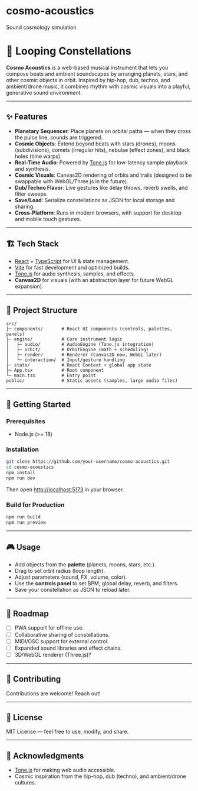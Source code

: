 # cosmo-acoustics
Sound cosmology simulation 


# 🌌 Looping Constellations

**Cosmo Acoustics** is a web-based musical instrument that lets you compose beats and ambient soundscapes by arranging planets, stars, and other cosmic objects in orbit. Inspired by hip-hop, dub, techno, and ambient/drone music, it combines rhythm with cosmic visuals into a playful, generative sound environment.

---

## ✨ Features

- **Planetary Sequencer**: Place planets on orbital paths — when they cross the pulse line, sounds are triggered.
- **Cosmic Objects**: Extend beyond beats with stars (drones), moons (subdivisions), comets (irregular hits), nebulae (effect zones), and black holes (time warps).
- **Real-Time Audio**: Powered by [Tone.js](https://tonejs.github.io/) for low-latency sample playback and synthesis.
- **Cosmic Visuals**: Canvas2D rendering of orbits and trails (designed to be swappable with WebGL/Three.js in the future).
- **Dub/Techno Flavor**: Live gestures like delay throws, reverb swells, and filter sweeps.
- **Save/Load**: Serialize constellations as JSON for local storage and sharing.
- **Cross-Platform**: Runs in modern browsers, with support for desktop and mobile touch gestures.

---

## 🏗️ Tech Stack

- [React](https://react.dev/) + [TypeScript](https://www.typescriptlang.org/) for UI & state management.
- [Vite](https://vitejs.dev/) for fast development and optimized builds.
- [Tone.js](https://tonejs.github.io/) for audio synthesis, samples, and effects.
- **Canvas2D** for visuals (with an abstraction layer for future WebGL expansion).

---

## 📂 Project Structure

```
src/
├─ components/       # React UI components (controls, palettes, panels)
├─ engine/           # Core instrument logic
│   ├─ audio/        # AudioEngine (Tone.js integration)
│   ├─ orbit/        # OrbitEngine (math + scheduling)
│   ├─ render/       # Renderer (Canvas2D now, WebGL later)
│   └─ interaction/  # Input/gesture handling
├─ state/            # React Context + global app state
├─ App.tsx           # Root component
└─ main.tsx          # Entry point
public/              # Static assets (samples, large audio files)
```

---

## 🚀 Getting Started

### Prerequisites
- Node.js (>= 18)

### Installation

```bash
git clone https://github.com/your-username/cosmo-acoustics.git
cd cosmo-acoustics
npm install
npm run dev
```

Then open [http://localhost:5173](http://localhost:5173) in your browser.

### Build for Production

```bash
npm run build
npm run preview
```

---

## 🎮 Usage

- Add objects from the **palette** (planets, moons, stars, etc.).
- Drag to set orbit radius (loop length).
- Adjust parameters (sound, FX, volume, color).
- Use the **controls panel** to set BPM, global delay, reverb, and filters.
- Save your constellation as JSON to reload later.

---

## 🌠 Roadmap

- [ ] PWA support for offline use.
- [ ] Collaborative sharing of constellations.
- [ ] MIDI/OSC support for external control.
- [ ] Expanded sound libraries and effect chains.
- [ ] 3D/WebGL renderer (Three.js)? 

---

## 🤝 Contributing

Contributions are welcome!  Reach out!

---

## 📜 License

MIT License — feel free to use, modify, and share.

---

## 🙏 Acknowledgments

- [Tone.js](https://tonejs.github.io/) for making web audio accessible.
- Cosmic inspiration from the hip-hop, dub (techno), and ambient/drone cultures.



